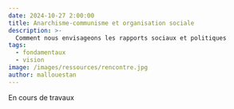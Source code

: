 ```yaml
---
date: 2024-10-27 2:00:00
title: Anarchisme-communisme et organisation sociale
description: >-
  Comment nous envisageons les rapports sociaux et politiques
tags:
  - fondamentaux
  - vision
image: /images/ressources/rencontre.jpg
author: mallouestan
---
```


En cours de travaux